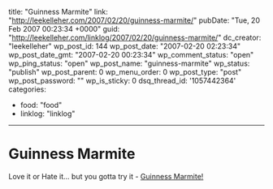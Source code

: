 title: "Guinness Marmite"
link: "http://leekelleher.com/2007/02/20/guinness-marmite/"
pubDate: "Tue, 20 Feb 2007 00:23:34 +0000"
guid: "http://leekelleher.com/linklog/2007/02/20/guinness-marmite/"
dc_creator: "leekelleher"
wp_post_id: 144
wp_post_date: "2007-02-20 02:23:34"
wp_post_date_gmt: "2007-02-20 00:23:34"
wp_comment_status: "open"
wp_ping_status: "open"
wp_post_name: "guinness-marmite"
wp_status: "publish"
wp_post_parent: 0
wp_menu_order: 0
wp_post_type: "post"
wp_post_password: ""
wp_is_sticky: 0
dsq_thread_id: '1057442364'
categories:
  - food: "food"
  - linklog: "linklog"

---

# Guinness Marmite

Love it or Hate it... but you gotta try it - <a href="http://xo.typepad.com/blog/2007/02/guinness_marmit.html">Guinness Marmite!</a>